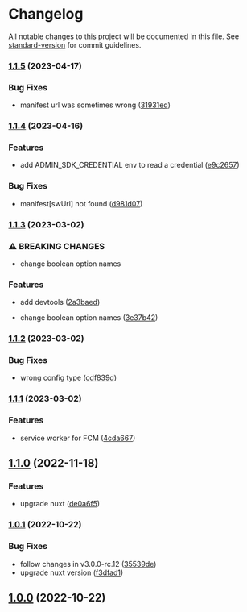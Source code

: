 # Changelog

All notable changes to this project will be documented in this file. See [standard-version](https://github.com/conventional-changelog/standard-version) for commit guidelines.

### [1.1.5](https://github.com/e-chan1007/nuxt-firebase/compare/v1.1.4...v1.1.5) (2023-04-17)


### Bug Fixes

* manifest url was sometimes wrong ([31931ed](https://github.com/e-chan1007/nuxt-firebase/commit/31931ed70cd92336a5760d9ea031cba28e5bad6a))

### [1.1.4](https://github.com/e-chan1007/nuxt-firebase/compare/v1.1.3...v1.1.4) (2023-04-16)


### Features

* add ADMIN_SDK_CREDENTIAL env to read a credential ([e9c2657](https://github.com/e-chan1007/nuxt-firebase/commit/e9c26570e53fecdba9cf0baadcd66f3f59d3f262))


### Bug Fixes

* manifest[swUrl] not found ([d981d07](https://github.com/e-chan1007/nuxt-firebase/commit/d981d07a3337793e438ed1dd97682e29d0f3936f))

### [1.1.3](https://github.com/e-chan1007/nuxt-firebase/compare/v1.1.2...v1.1.3) (2023-03-02)

### ⚠ BREAKING CHANGES

*   change boolean option names

### Features

*   add devtools ([2a3baed](https://github.com/e-chan1007/nuxt-firebase/commit/2a3baed5e0c4999a0c9d92383e91a333727f07ff))

*   change boolean option names ([3e37b42](https://github.com/e-chan1007/nuxt-firebase/commit/3e37b42d49bacbc99e63c3a20c38855b4ee4c154))

### [1.1.2](https://github.com/e-chan1007/nuxt-firebase/compare/v1.1.1...v1.1.2) (2023-03-02)

### Bug Fixes

*   wrong config type ([cdf839d](https://github.com/e-chan1007/nuxt-firebase/commit/cdf839d81cf71de53f62f217212f8e74117e39f2))

### [1.1.1](https://github.com/e-chan1007/nuxt-firebase/compare/v1.1.0...v1.1.1) (2023-03-02)

### Features

*   service worker for FCM ([4cda667](https://github.com/e-chan1007/nuxt-firebase/commit/4cda6673b00bb0ff42f7c655eb838b52a47dff5a))

## [1.1.0](https://github.com/e-chan1007/nuxt-firebase/compare/v1.0.1...v1.1.0) (2022-11-18)

### Features

*   upgrade nuxt ([de0a6f5](https://github.com/e-chan1007/nuxt-firebase/commit/de0a6f5e1d44c3dcb4b9aa5cf2e25cbe4212668e))

### [1.0.1](https://github.com/e-chan1007/nuxt-firebase/compare/v1.0.1-rc.1...v1.0.1) (2022-10-22)

### Bug Fixes

*   follow changes in v3.0.0-rc.12 ([35539de](https://github.com/e-chan1007/nuxt-firebase/commit/35539de30cec1d40813842099d0f855020d540d2))
*   upgrade nuxt version ([f3dfad1](https://github.com/e-chan1007/nuxt-firebase/commit/f3dfad1fdf8dcad97b4370ef0025c01f06f0aa97))

## [1.0.0](https://github.com/e-chan1007/nuxt-firebase/compare/v0.0.4-1...v1.0.0) (2022-10-22)
